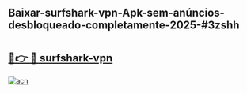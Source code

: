 ## Baixar-surfshark-vpn-Apk-sem-anúncios-desbloqueado-completamente-2025-#3zshh

# <h2><a href="https://ainizakaria.my?title=surfshark-vpn&ref=20M">🔗👉 🔴 surfshark-vpn</a></h2>

[![acn](https://github.com/user-attachments/assets/0f9c940e-d8b0-45ae-aac7-cd30a18b3e1c)](https://ainizakaria.my?title=surfshark-vpn&ref=20M)


